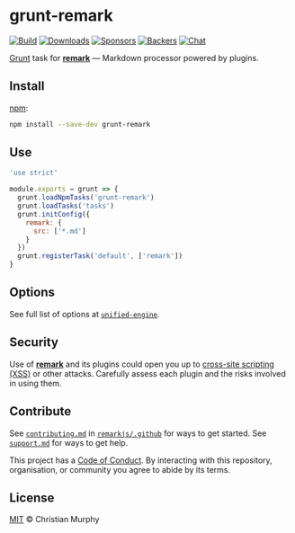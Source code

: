 # grunt-remark

[![Build][build-badge]][build]
[![Downloads][downloads-badge]][downloads]
[![Sponsors][sponsors-badge]][collective]
[![Backers][backers-badge]][collective]
[![Chat][chat-badge]][chat]

[Grunt][] task for [**remark**][remark] — Markdown processor powered by plugins.

## Install

[npm][]:

```sh
npm install --save-dev grunt-remark
```

## Use

```js
'use strict'

module.exports = grunt => {
  grunt.loadNpmTasks('grunt-remark')
  grunt.loadTasks('tasks')
  grunt.initConfig({
    remark: {
      src: ['*.md']
    }
  })
  grunt.registerTask('default', ['remark'])
}
```

## Options

See full list of options at [`unified-engine`][options].

## Security

Use of [**remark**][remark] and its plugins could open you up to
[cross-site scripting (XSS)][xss] or other attacks.
Carefully assess each plugin and the risks involved in using them.

## Contribute

See [`contributing.md`][contributing] in [`remarkjs/.github`][health] for ways
to get started.
See [`support.md`][support] for ways to get help.

This project has a [Code of Conduct][coc].
By interacting with this repository, organisation, or community you agree to
abide by its terms.

## License

[MIT][license] © Christian Murphy

<!-- Definitions -->

[build-badge]: https://github.com/remarkjs/grunt-remark/workflows/main/badge.svg

[build]: https://github.com/remarkjs/grunt-remark/actions

[downloads-badge]: https://img.shields.io/npm/dm/grunt-remark.svg

[downloads]: https://www.npmjs.com/package/grunt-remark

[sponsors-badge]: https://opencollective.com/unified/sponsors/badge.svg

[backers-badge]: https://opencollective.com/unified/backers/badge.svg

[collective]: https://opencollective.com/unified

[chat-badge]: https://img.shields.io/badge/chat-discussions-success.svg

[chat]: https://github.com/remarkjs/remark/discussions

[npm]: https://docs.npmjs.com/cli/install

[health]: https://github.com/remarkjs/.github

[contributing]: https://github.com/remarkjs/.github/blob/HEAD/contributing.md

[support]: https://github.com/remarkjs/.github/blob/HEAD/support.md

[coc]: https://github.com/remarkjs/.github/blob/HEAD/code-of-conduct.md

[license]: license

[remark]: https://github.com/remarkjs/remark

[grunt]: https://gruntjs.com

[options]: https://github.com/unifiedjs/unified-engine#options

[xss]: https://en.wikipedia.org/wiki/Cross-site_scripting
